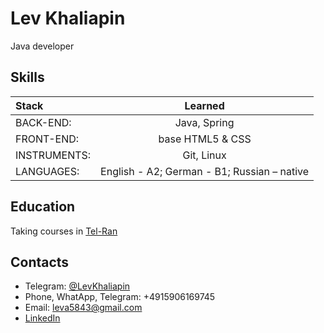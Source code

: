 # Lev Khaliapin

Java developer

## Skills
Stack |	Learned
:-----|:----------:
BACK-END:	| Java, Spring
FRONT-END:	| base HTML5 & CSS
INSTRUMENTS:	| Git, Linux
LANGUAGES:	| English - A2; German - B1; Russian – native

## Education
Taking courses in  [Tel-Ran](https://www.tel-ran.de/programming)

## Сontacts
* Telegram: [@LevKhaliapin](https://t.me/LevKhaliapin)
* Phone, WhatApp, Telegram: +4915906169745
* Email: leva5843@gmail.com
* [LinkedIn](https://www.linkedin.com/in/lev-khaliapin-161118267/)
